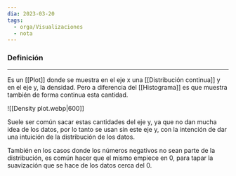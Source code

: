 ```yaml
---
dia: 2023-03-20
tags:
  - orga/Visualizaciones
  - nota
---
```

### Definición
---
Es un [[Plot]] donde se muestra en el eje x una [[Distribución continua]] y en el eje y, la densidad. Pero a diferencia del [[Histograma]] es que muestra también de forma continua esta cantidad.



![[Density plot.webp|600]]

Suele ser común sacar estas cantidades del eje y, ya que no dan mucha idea de los datos, por lo tanto se usan sin este eje y, con la intención de dar una intuición de la distribución de los datos.

También en los casos donde los números negativos no sean parte de la distribución, es común hacer que el mismo empiece en 0, para tapar la suavización que se hace de los datos cerca del 0.
